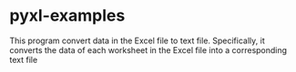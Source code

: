 # pyxl-examples
This program convert data in the Excel file to text file. Specifically, it converts the data of each worksheet in the Excel file into a corresponding text file

